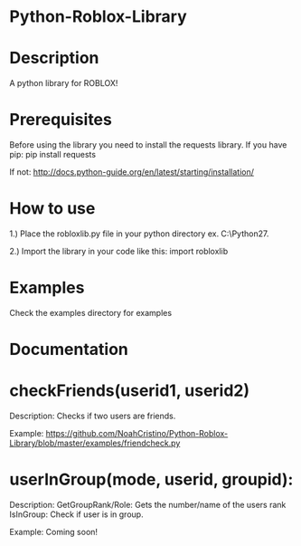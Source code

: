 # Python-Roblox-Library
# Description
A python library for ROBLOX!
# Prerequisites
Before using the library you need to install the requests library.
If you have pip: pip install requests

If not: http://docs.python-guide.org/en/latest/starting/installation/
# How to use
1.) Place the robloxlib.py file in your python directory ex. C:\Python27.

2.) Import the library in your code like this: import robloxlib
# Examples
Check the examples directory for examples
# Documentation
# checkFriends(userid1, userid2)

Description: Checks if two users are friends. 

Example: https://github.com/NoahCristino/Python-Roblox-Library/blob/master/examples/friendcheck.py

# userInGroup(mode, userid, groupid):

Description: GetGroupRank/Role: Gets the number/name of the users rank IsInGroup: Check if user is in group. 

Example: Coming soon!
